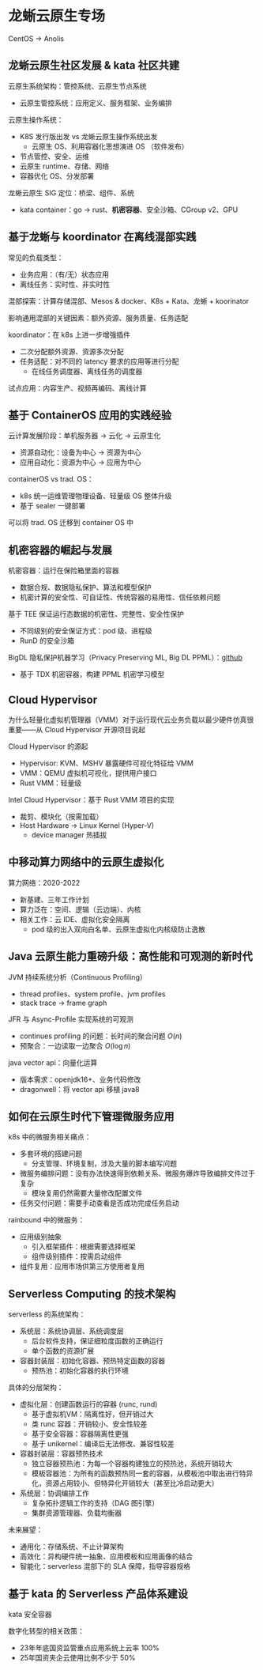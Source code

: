 # 龙蜥云原生专场

CentOS -> Anolis

## 龙蜥云原生社区发展 & kata 社区共建

云原生系统架构：管控系统、云原生节点系统

- 云原生管控系统：应用定义、服务框架、业务编排

云原生操作系统：

- K8S 发行版出发 vs 龙蜥云原生操作系统出发
  - 云原生 OS、利用容器化思想演进 OS （软件发布）
- 节点管控、安全、运维
- 云原生 runtime、存储、网络
- 容器优化 OS、分发部署

龙蜥云原生 SIG 定位：桥梁、组件、系统

- kata container：go -> rust、**机密容器**、安全沙箱、CGroup v2、GPU

## 基于龙蜥与 koordinator 在离线混部实践

常见的负载类型：

- 业务应用：（有/无）状态应用
- 离线任务：实时性、非实时性

混部探索：计算存储混部、Mesos & docker、K8s + Kata、龙蜥 + koorinator

影响通用混部的关键因素：额外资源、服务质量、任务适配

koordinator：在 k8s 上进一步增强插件

- 二次分配额外资源、资源多次分配
- 任务适配：对不同的 latency 要求的应用等进行分配
  - 在线任务调度器、离线任务的调度器

试点应用：内容生产、视频再编码、离线计算

## 基于 ContainerOS 应用的实践经验

云计算发展阶段：单机服务器 -> 云化 -> 云原生化

- 资源自动化：设备为中心 -> 资源为中心
- 应用自动化：资源为中心 -> 应用为中心

containerOS vs trad. OS：

- k8s 统一运维管理物理设备、轻量级 OS 整体升级
- 基于 sealer 一键部署

可以将 trad. OS 迁移到 container OS 中

## 机密容器的崛起与发展

机密容器：运行在保险箱里面的容器

- 数据合规、数据隐私保护、算法和模型保护
- 机密计算的安全性、可自证性、传统容器的易用性、信任依赖问题

基于 TEE 保证运行态数据的机密性、完整性、安全性保护

- 不同级别的安全保证方式：pod 级、进程级
- RunD 的安全沙箱

BigDL 隐私保护机器学习（Privacy Preserving ML, Big DL PPML）：[github](https://github.com/intel-analytics/BigDL)

- 基于 TDX 机密容器，构建 PPML 机密学习模型

## Cloud Hypervisor

为什么轻量化虚拟机管理器（VMM）对于运行现代云业务负载以最少硬件仿真很重要——从 Cloud Hypervisor 开源项目说起

Cloud Hypervisor 的源起

- Hypervisor: KVM、MSHV 暴露硬件可视化特征给 VMM
- VMM：QEMU 虚拟机可视化，提供用户接口
- Rust VMM：轻量级

Intel Cloud Hypervisor：基于 Rust VMM 项目的实现

- 裁剪、模块化（按需加载）
- Host Hardware -> Linux Kernel (Hyper-V)
  - device manager 热插拔

## 中移动算力网络中的云原生虚拟化

算力网络：2020-2022

- 新基建、三年工作计划
- 算力泛在：空间、逻辑（云边端）、内核
- 相关工作：云 IDE、虚拟化安全隔离
  - pod 级的出入双向白名单、云原生虚拟化内核级防止逸散

## Java 云原生能力重磅升级：高性能和可观测的新时代

JVM 持续系统分析（Continuous Profiling）

- thread profiles、system profile、jvm profiles
- stack trace -> frame graph

JFR 与 Async-Profile 实现系统的可观测

- continues profiling 的问题：长时间的聚合问题 $O(n)$
- 预聚合：一边读取一边聚合 $O(\log n)$

java vector api：向量化运算

- 版本需求：openjdk16+、业务代码修改
- dragonwell：将 vector api 移植 java8

## 如何在云原生时代下管理微服务应用

k8s 中的微服务相关痛点：

- 多套环境的搭建问题
  - 分支管理、环境复制，涉及大量的脚本编写问题
- 微服务编排问题：没有办法快速得到依赖关系、微服务爆炸导致编排文件过于复杂
  - 模块复用仍然需要大量修改配置文件
- 任务交付问题：需要手动查看是否成功完成任务启动

rainbound 中的微服务：

- 应用级别抽象
  - 引入框架插件：根据需要选择框架
  - 组件级别插件：按需启动组件
- 组件复用：应用市场供第三方使用者复用

## Serverless Computing 的技术架构

serverless 的系统架构：

- 系统层：系统协调层、系统调度层
  - 后台软件支持，保证细粒度函数的正确运行
  - 单个函数的资源扩展
- 容器封装层：初始化容器、预热特定函数的容器
  - 预热池：初始化容器的执行环境

具体的分层架构：

- 虚拟化层：创建函数运行的容器 (runc, rund)
  - 基于虚拟机VM：隔离性好，但开销过大
  - 类 runc 容器：开销较小、安全性较差
  - 基于安全容器：容器隔离性更强
  - 基于 unikernel：编译后无法修改、兼容性较差
- 容器封装层：容器预热技术
  - 独立容器预热池：为每一个容器构建独立的预热池，系统开销较大
  - 模板容器池：为所有的函数预热同一套的容器，从模板池中取出进行特异化，资源占用较小、但特异化开销较大（甚至比冷启动更大）
- 系统层：协调编排工作
  - 复杂拓扑逻辑工作的支持（DAG 图引擎）
  - 集群资源管理器、负载均衡器

未来展望：

- 通用化：存储系统、不止计算架构
- 高效化：异构硬件统一抽象、应用模板和应用画像的结合
- 智能化：serverless 混部下的 SLA 保障，指导容器规格

## 基于 kata 的 Serverless 产品体系建设

kata 安全容器

数字化转型的相关政策：

- 23年年底国资监管重点应用系统上云率 100%
- 25年国资夹企云使用比例不少于 50%
